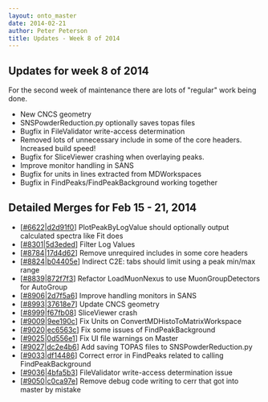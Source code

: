 ```yaml
---
layout: onto_master
date: 2014-02-21
author: Peter Peterson
title: Updates - Week 8 of 2014
---
```

Updates for week 8 of 2014
--------------------------
For the second week of maintenance there are lots of "regular" work being done.
* New CNCS geometry
* SNSPowderReduction.py optionally saves topas files
* Bugfix in FileValidator write-access determination
* Removed lots of unnecessary include in some of the core headers. Increased build speed!
* Bugfix for SliceViewer crashing when overlaying peaks.
* Improve monitor handling in SANS
* Bugfix for units in lines extracted from MDWorkspaces
* Bugfix in FindPeaks/FindPeakBackground working together

Detailed Merges for Feb 15 - 21, 2014
-------------------------------------
* \[[#6622](http://trac.mantidproject.org/mantid/ticket/6622)\|[d2d91f0](https://github.com/mantidproject/mantid/commit/d2d91f0026eb42fd940b6554e49622bdcf988b0d)\] PlotPeakByLogValue should optionally output calculated spectra like Fit does
* \[[#8301](http://trac.mantidproject.org/mantid/ticket/8301)\|[5d3eded](https://github.com/mantidproject/mantid/commit/5d3eded0db520b1ad3300f731478a8c4b11c5720)\] Filter Log Values
* \[[#8784](http://trac.mantidproject.org/mantid/ticket/8784)\|[17d4d62](https://github.com/mantidproject/mantid/commit/17d4d628fd6c9458cf4c91b14b24684d1209dbee)\] Remove unrequired includes in some core headers
* \[[#8824](http://trac.mantidproject.org/mantid/ticket/8824)\|[b04405e](https://github.com/mantidproject/mantid/commit/b04405e3b76909c32dce1863bf12561c2a387782)\] Indirect C2E: tabs should limit using a peak min/max range
* \[[#8839](http://trac.mantidproject.org/mantid/ticket/8839)\|[872f7f3](https://github.com/mantidproject/mantid/commit/872f7f3aef4b417bee18ea029eb6bee59431346f)\] Refactor LoadMuonNexus to use MuonGroupDetectors for AutoGroup
* \[[#8906](http://trac.mantidproject.org/mantid/ticket/8906)\|[2d7f5a6](https://github.com/mantidproject/mantid/commit/2d7f5a626e29ca692cd4e18191de5c30ad834ea8)\] Improve handling monitors in SANS
* \[[#8993](http://trac.mantidproject.org/mantid/ticket/8993)\|[37618e7](https://github.com/mantidproject/mantid/commit/37618e7c0a141835095241f861c9b33269b2bc71)\] Update CNCS geometry
* \[[#8999](http://trac.mantidproject.org/mantid/ticket/8999)\|[f67fb08](https://github.com/mantidproject/mantid/commit/f67fb0881798ce73877162eccb6f875d6434fe3f)\] SliceViewer crash
* \[[#9009](http://trac.mantidproject.org/mantid/ticket/9009)\|[9ee190c](https://github.com/mantidproject/mantid/commit/9ee190c6fb4aa4b9fa7e5c5ed5371b506bef849a)\] Fix Units on ConvertMDHistoToMatrixWorkspace
* \[[#9020](http://trac.mantidproject.org/mantid/ticket/9020)\|[ec6563c](https://github.com/mantidproject/mantid/commit/ec6563c3f5e6ff5f0f7c38ac133fc066e3c458d0)\] Fix some issues of FindPeakBackground
* \[[#9025](http://trac.mantidproject.org/mantid/ticket/9025)\|[0d556e1](https://github.com/mantidproject/mantid/commit/0d556e1aa06e5b928ca3e9050e8bf9ad3ee154c6)\] Fix UI file warnings on Master
* \[[#9027](http://trac.mantidproject.org/mantid/ticket/9027)\|[dc2e4b6](https://github.com/mantidproject/mantid/commit/dc2e4b6c447e39990c09d50ba25f86231db2ff07)\] Add saving TOPAS files to SNSPowderReduction.py
* \[[#9033](http://trac.mantidproject.org/mantid/ticket/9033)\|[df14486](https://github.com/mantidproject/mantid/commit/df144865c588411fe3cb9bbec84c0c17e71cccdd)\] Correct error in FindPeaks related to calling FindPeakBackground
* \[[#9036](http://trac.mantidproject.org/mantid/ticket/9036)\|[4bfa5b3](https://github.com/mantidproject/mantid/commit/4bfa5b3d00e58f76b4831c10793cc113d6960d3c)\] FileValidator write-access determination issue
* \[[#9050](http://trac.mantidproject.org/mantid/ticket/9050)\|[c0ca97e](https://github.com/mantidproject/mantid/commit/c0ca97e73935428212cd0a0bcef38f014b7aa48f)\] Remove debug code writing to cerr that got into master by mistake
